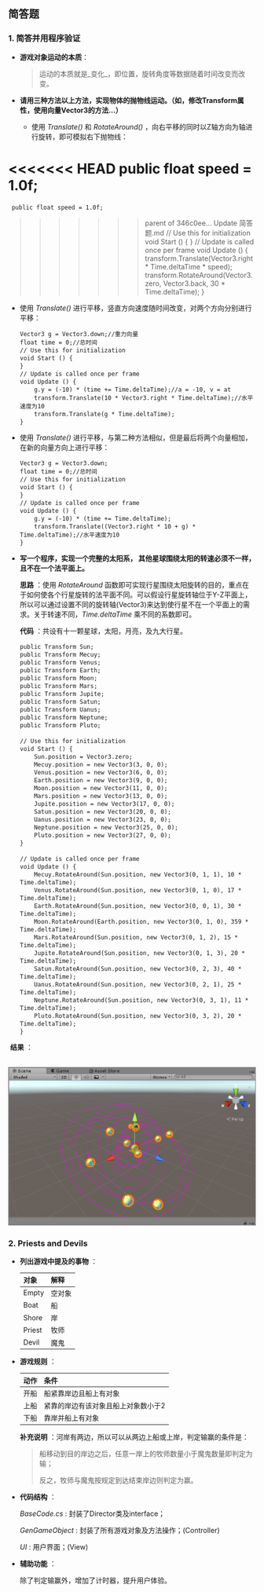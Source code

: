 ## 简答题

### 1. 简答并用程序验证

- __游戏对象运动的本质__：

  > 运动的本质就是_变化_，即位置，旋转角度等数据随着时间改变而改变。

- __请用三种方法以上方法，实现物体的抛物线运动。（如，修改Transform属性，使用向量Vector3的方法…）__

  - 使用 _Translate()_  和 _RotateAround()_ ，向右平移的同时以Z轴方向为轴进行旋转，即可模拟右下抛物线：

<<<<<<< HEAD
     	public float speed = 1.0f;
=======
     public float speed = 1.0f;
>>>>>>> parent of 346c0ee... Update 简答题.md
     	// Use this for initialization
     	void Start () {	
     	}
     	// Update is called once per frame
     	void Update () {
     	    transform.Translate(Vector3.right * Time.deltaTime * speed);
     	    transform.RotateAround(Vector3.zero, Vector3.back, 30 * Time.deltaTime);
     	}

  - 使用 _Translate()_ 进行平移，竖直方向速度随时间改变，对两个方向分别进行平移：

        Vector3 g = Vector3.down;//重力向量
        float time = 0;//总时间
        // Use this for initialization
        void Start () {	
        }
        // Update is called once per frame
        void Update () {
            g.y = (-10) * (time += Time.deltaTime);//a = -10, v = at
            transform.Translate(10 * Vector3.right * Time.deltaTime);//水平速度为10
            transform.Translate(g * Time.deltaTime);
        }

  - 使用 _Translate()_ 进行平移，与第二种方法相似，但是最后将两个向量相加，在新的向量方向上进行平移：

        Vector3 g = Vector3.down;
        float time = 0;//总时间
        // Use this for initialization
        void Start () {	
        }
        // Update is called once per frame
        void Update () {
            g.y = (-10) * (time += Time.deltaTime);
            transform.Translate((Vector3.right * 10 + g) * Time.deltaTime);//水平速度为10
        }

- __写一个程序，实现一个完整的太阳系， 其他星球围绕太阳的转速必须不一样，且不在一个法平面上。__

  __思路__ ：使用 _RotateAround_ 函数即可实现行星围绕太阳旋转的目的，重点在于如何使各个行星旋转的法平面不同。可以假设行星旋转轴位于Y-Z平面上，所以可以通过设置不同的旋转轴(Vector3)来达到使行星不在一个平面上的需求。关于转速不同，_Time.deltaTime_ 乘不同的系数即可。

  __代码__ ：共设有十一颗星球，太阳，月亮，及九大行星。

      public Transform Sun;
      public Transform Mecuy;
      public Transform Venus;
      public Transform Earth;
      public Transform Moon;
      public Transform Mars;
      public Transform Jupite;
      public Transform Satun;
      public Transform Uanus;
      public Transform Neptune;
      public Transform Pluto;
      
      // Use this for initialization
      void Start () {
          Sun.position = Vector3.zero;
          Mecuy.position = new Vector3(3, 0, 0);
          Venus.position = new Vector3(6, 0, 0);
          Earth.position = new Vector3(9, 0, 0);
          Moon.position = new Vector3(11, 0, 0);
          Mars.position = new Vector3(13, 0, 0);
          Jupite.position = new Vector3(17, 0, 0);
          Satun.position = new Vector3(20, 0, 0);
          Uanus.position = new Vector3(23, 0, 0);
          Neptune.position = new Vector3(25, 0, 0);
          Pluto.position = new Vector3(27, 0, 0);
      }
      
      // Update is called once per frame
      void Update () {
          Mecuy.RotateAround(Sun.position, new Vector3(0, 1, 1), 10 * Time.deltaTime);
          Venus.RotateAround(Sun.position, new Vector3(0, 1, 0), 17 * Time.deltaTime);
          Earth.RotateAround(Sun.position, new Vector3(0, 0, 1), 30 * Time.deltaTime);
          Moon.RotateAround(Earth.position, new Vector3(0, 1, 0), 359 * Time.deltaTime);
          Mars.RotateAround(Sun.position, new Vector3(0, 1, 2), 15 * Time.deltaTime);
          Jupite.RotateAround(Sun.position, new Vector3(0, 1, 3), 20 * Time.deltaTime);
          Satun.RotateAround(Sun.position, new Vector3(0, 2, 3), 40 * Time.deltaTime);
          Uanus.RotateAround(Sun.position, new Vector3(0, 2, 1), 25 * Time.deltaTime);
          Neptune.RotateAround(Sun.position, new Vector3(0, 3, 1), 11 * Time.deltaTime);
          Pluto.RotateAround(Sun.position, new Vector3(0, 3, 2), 20 * Time.deltaTime);
      }

​       __结果__ ：

​       ![效果图](images/image.png)



### 2. Priests and Devils

* __列出游戏中提及的事物__ ：

  | 对象     | 解释   |
  | ------ | ---- |
  | Empty  | 空对象  |
  | Boat   | 船    |
  | Shore  | 岸    |
  | Priest | 牧师   |
  | Devil  | 魔鬼   |


* __游戏规则__ ：

  | 动作   | 条件                 |
  | ---- | ------------------ |
  | 开船   | 船紧靠岸边且船上有对象        |
  | 上船   | 紧靠的岸边有该对象且船上对象数小于2 |
  | 下船   | 靠岸并船上有对象           |

  __补充说明__ ：河岸有两边，所以可以从两边上船或上岸，判定输赢的条件是：

  >  船移动到目的岸边之后，任意一岸上的牧师数量小于魔鬼数量即判定为输；
  >
  >  反之，牧师与魔鬼按规定到达结束岸边则判定为赢。

* __代码结构__ ：

  _BaseCode.cs_ : 封装了Director类及interface；

  _GenGameObject_ : 封装了所有游戏对象及方法操作；(Controller)

  _UI_ : 用户界面；(View)

* __辅助功能__ ：

  除了判定输赢外，增加了计时器，提升用户体验。